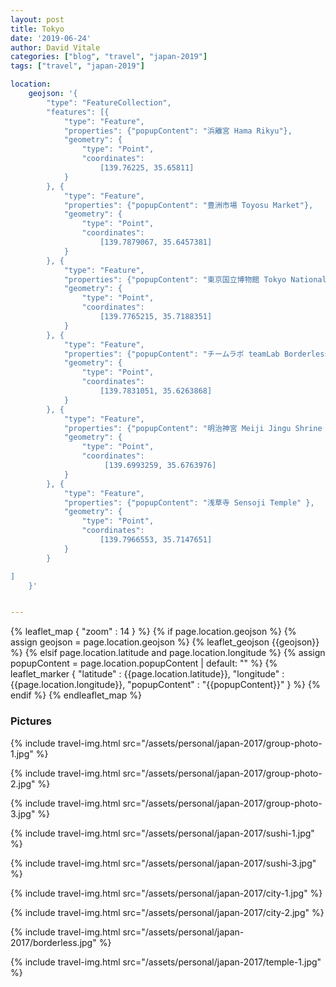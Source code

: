 ```yaml
---
layout: post
title: Tokyo
date: '2019-06-24'
author: David Vitale
categories: ["blog", "travel", "japan-2019"]
tags: ["travel", "japan-2019"]

location:
    geojson: '{
        "type": "FeatureCollection",
        "features": [{
            "type": "Feature",
            "properties": {"popupContent": "浜離宮 Hama Rikyu"},
            "geometry": {
                "type": "Point",
                "coordinates":
                    [139.76225, 35.65811]
            }
        }, {
            "type": "Feature",
            "properties": {"popupContent": "豊洲市場 Toyosu Market"},
            "geometry": {
                "type": "Point",
                "coordinates":
                    [139.7879067, 35.6457381]
            }
        }, {
            "type": "Feature",
            "properties": {"popupContent": "東京国立博物館 Tokyo National Museum"} ,
            "geometry": {
                "type": "Point",
                "coordinates":
                    [139.7765215, 35.7188351] 
            }
        }, {
            "type": "Feature",
            "properties": {"popupContent": "チームラボ teamLab Borderless" },
            "geometry": {
                "type": "Point",
                "coordinates":
                    [139.7831051, 35.6263868] 
            }
        }, {
            "type": "Feature",
            "properties": {"popupContent": "明治神宮 Meiji Jingu Shrine " },
            "geometry": {
                "type": "Point",
                "coordinates":
                     [139.6993259, 35.6763976] 
            }
        }, {
            "type": "Feature",
            "properties": {"popupContent": "浅草寺 Sensoji Temple" },
            "geometry": {
                "type": "Point",
                "coordinates":
                    [139.7966553, 35.7147651] 
            }
        }

]
    }'


---
```



{% leaflet_map { "zoom" : 14 } %}
    {% if page.location.geojson %}
        {% assign geojson = page.location.geojson %}
        {% leaflet_geojson {{geojson}} %}
    {% elsif page.location.latitude and page.location.longitude %}
        {% assign popupContent = page.location.popupContent | default: "" %}
        {% leaflet_marker { "latitude" : {{page.location.latitude}},
                            "longitude" : {{page.location.longitude}},
                            "popupContent" : "{{popupContent}}" } %}
    {% endif %}
{% endleaflet_map %}


### Pictures

{% include travel-img.html src="/assets/personal/japan-2017/group-photo-1.jpg" %}

{% include travel-img.html src="/assets/personal/japan-2017/group-photo-2.jpg" %}

{% include travel-img.html src="/assets/personal/japan-2017/group-photo-3.jpg" %}

{% include travel-img.html src="/assets/personal/japan-2017/sushi-1.jpg" %}

{% include travel-img.html src="/assets/personal/japan-2017/sushi-3.jpg" %}

{% include travel-img.html src="/assets/personal/japan-2017/city-1.jpg" %}

{% include travel-img.html src="/assets/personal/japan-2017/city-2.jpg" %}

{% include travel-img.html src="/assets/personal/japan-2017/borderless.jpg" %}

{% include travel-img.html src="/assets/personal/japan-2017/temple-1.jpg" %}
